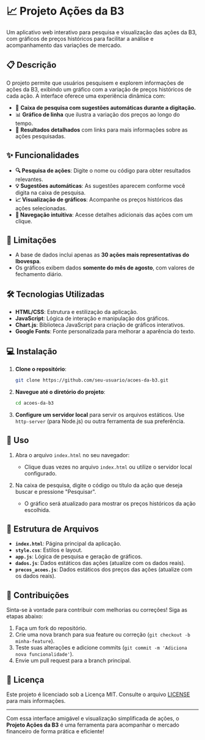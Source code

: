 # 📈 Projeto Ações da B3

Um aplicativo web interativo para pesquisa e visualização das ações da B3, com gráficos de preços históricos para facilitar a análise e acompanhamento das variações de mercado.

## 📋 Descrição

O projeto permite que usuários pesquisem e explorem informações de ações da B3, exibindo um gráfico com a variação de preços históricos de cada ação. A interface oferece uma experiência dinâmica com:

- 🔎 **Caixa de pesquisa com sugestões automáticas durante a digitação.**
- 📊 **Gráfico de linha** que ilustra a variação dos preços ao longo do tempo.
- 📝 **Resultados detalhados** com links para mais informações sobre as ações pesquisadas.

## ✨ Funcionalidades

- **🔍 Pesquisa de ações**: Digite o nome ou código para obter resultados relevantes.
- **💡 Sugestões automáticas**: As sugestões aparecem conforme você digita na caixa de pesquisa.
- **📈 Visualização de gráficos**: Acompanhe os preços históricos das ações selecionadas.
- **🔗 Navegação intuitiva**: Acesse detalhes adicionais das ações com um clique.

## 🚫 Limitações

- A base de dados inclui apenas as **30 ações mais representativas do Ibovespa**.
- Os gráficos exibem dados **somente do mês de agosto**, com valores de fechamento diário.

## 🛠️ Tecnologias Utilizadas

- **HTML/CSS**: Estrutura e estilização da aplicação.
- **JavaScript**: Lógica de interação e manipulação dos gráficos.
- **Chart.js**: Biblioteca JavaScript para criação de gráficos interativos.
- **Google Fonts**: Fonte personalizada para melhorar a aparência do texto.

## 💻 Instalação

1. **Clone o repositório**:
    ```bash
    git clone https://github.com/seu-usuario/acoes-da-b3.git
    ```

2. **Navegue até o diretório do projeto**:
    ```bash
    cd acoes-da-b3
    ```

3. **Configure um servidor local** para servir os arquivos estáticos. Use `http-server` (para Node.js) ou outra ferramenta de sua preferência.

## 🚀 Uso

1. Abra o arquivo `index.html` no seu navegador:
    - Clique duas vezes no arquivo `index.html` ou utilize o servidor local configurado.

2. Na caixa de pesquisa, digite o código ou título da ação que deseja buscar e pressione "Pesquisar".
    - O gráfico será atualizado para mostrar os preços históricos da ação escolhida.

## 📂 Estrutura de Arquivos

- **`index.html`**: Página principal da aplicação.
- **`style.css`**: Estilos e layout.
- **`app.js`**: Lógica de pesquisa e geração de gráficos.
- **`dados.js`**: Dados estáticos das ações (atualize com os dados reais).
- **`precos_acoes.js`**: Dados estáticos dos preços das ações (atualize com os dados reais).

## 🤝 Contribuições

Sinta-se à vontade para contribuir com melhorias ou correções! Siga as etapas abaixo:

1. Faça um fork do repositório.
2. Crie uma nova branch para sua feature ou correção (`git checkout -b minha-feature`).
3. Teste suas alterações e adicione commits (`git commit -m 'Adiciona nova funcionalidade'`).
4. Envie um pull request para a branch principal.

## 📜 Licença

Este projeto é licenciado sob a Licença MIT. Consulte o arquivo [LICENSE](LICENSE) para mais informações.

---

Com essa interface amigável e visualização simplificada de ações, o **Projeto Ações da B3** é uma ferramenta para acompanhar o mercado financeiro de forma prática e eficiente!
